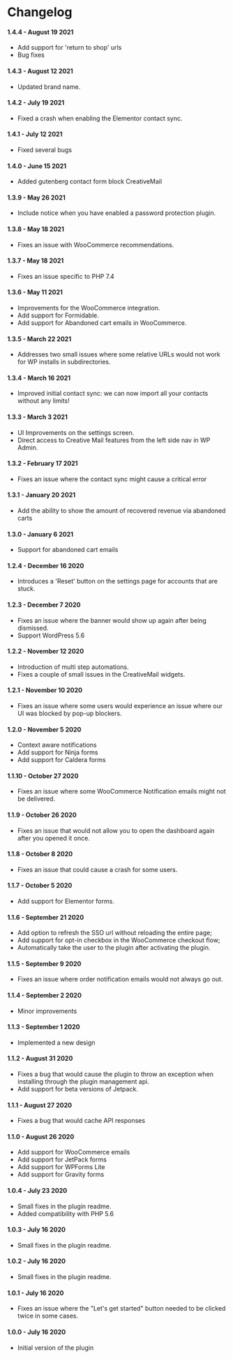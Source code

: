 Changelog
=========

#### 1.4.4 - August 19 2021
- Add support for 'return to shop' urls
- Bug fixes

#### 1.4.3 - August 12 2021
- Updated brand name.

#### 1.4.2 - July 19 2021
- Fixed a crash when enabling the Elementor contact sync.

#### 1.4.1 - July 12 2021
- Fixed several bugs

#### 1.4.0 - June 15 2021
- Added gutenberg contact form block CreativeMail

#### 1.3.9 - May 26 2021
- Include notice when you have enabled a password protection plugin.

#### 1.3.8 - May 18 2021
- Fixes an issue with WooCommerce recommendations.

#### 1.3.7 - May 18 2021
- Fixes an issue specific to PHP 7.4

#### 1.3.6 - May 11 2021
- Improvements for the WooCommerce integration.
- Add support for Formidable.
- Add support for Abandoned cart emails in WooCommerce.

#### 1.3.5 - March 22 2021
- Addresses two small issues where some relative URLs would not work for WP installs in subdirectories.

#### 1.3.4 - March 16 2021
- Improved initial contact sync: we can now import all your contacts without any limits!

#### 1.3.3 - March 3 2021
- UI Improvements on the settings screen.
- Direct access to Creative Mail features from the left side nav in WP Admin.

#### 1.3.2 - February 17 2021
- Fixes an issue where the contact sync might cause a critical error

#### 1.3.1 - January 20 2021
- Add the ability to show the amount of recovered revenue via abandoned carts

#### 1.3.0 - January 6 2021
- Support for abandoned cart emails

#### 1.2.4 - December 16 2020
- Introduces a 'Reset' button on the settings page for accounts that are stuck.

#### 1.2.3 - December 7 2020
- Fixes an issue where the banner would show up again after being dismissed.
- Support WordPress 5.6

#### 1.2.2 - November 12 2020
- Introduction of multi step automations.
- Fixes a couple of small issues in the CreativeMail widgets.

#### 1.2.1 - November 10 2020
- Fixes an issue where some users would experience an issue where our UI was blocked by pop-up blockers.

#### 1.2.0 - November 5 2020
- Context aware notifications
- Add support for Ninja forms
- Add support for Caldera forms

#### 1.1.10 - October 27 2020
- Fixes an issue where some WooCommerce Notification emails might not be delivered.

#### 1.1.9 - October 26 2020
 - Fixes an issue that would not allow you to open the dashboard again after you opened it once.
 
#### 1.1.8 - October 8 2020
- Fixes an issue that could cause a crash for some users.

#### 1.1.7 - October 5 2020
- Add support for Elementor forms. 

#### 1.1.6 - September 21 2020
- Add option to refresh the SSO url without reloading the entire page;
- Add support for opt-in checkbox in the WooCommerce checkout flow;
- Automatically take the user to the plugin after activating the plugin.

#### 1.1.5 - September 9 2020
- Fixes an issue where order notification emails would not always go out.

#### 1.1.4 - September 2 2020
- Minor improvements

#### 1.1.3 - September 1 2020
- Implemented a new design

#### 1.1.2 - August 31 2020
- Fixes a bug that would cause the plugin to throw an exception when installing through the plugin management api.
- Add support for beta versions of Jetpack.

#### 1.1.1 - August 27 2020
- Fixes a bug that would cache API responses

#### 1.1.0 - August 26 2020
- Add support for WooCommerce emails
- Add support for JetPack forms
- Add support for WPForms Lite
- Add support for Gravity forms

#### 1.0.4 - July 23 2020
- Small fixes in the plugin readme.
- Added compatibility with PHP 5.6

#### 1.0.3 - July 16 2020
- Small fixes in the plugin readme.

#### 1.0.2 - July 16 2020
- Small fixes in the plugin readme.

#### 1.0.1 - July 16 2020
- Fixes an issue where the "Let's get started" button needed to be clicked twice in some cases.

#### 1.0.0 - July 16 2020
- Initial version of the plugin
